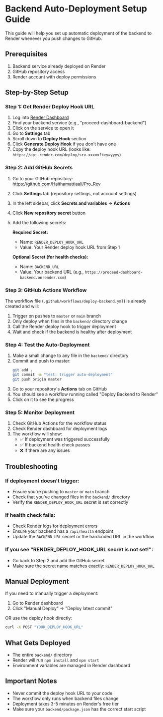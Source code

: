 # Backend Auto-Deployment Setup Guide

This guide will help you set up automatic deployment of the backend to Render whenever you push changes to GitHub.

## Prerequisites

1. Backend service already deployed on Render
2. GitHub repository access
3. Render account with deploy permissions

## Step-by-Step Setup

### Step 1: Get Render Deploy Hook URL

1. Log into [Render Dashboard](https://dashboard.render.com)
2. Find your backend service (e.g., "proceed-dashboard-backend")
3. Click on the service to open it
4. Go to **Settings** tab
5. Scroll down to **Deploy Hook** section
6. Click **Generate Deploy Hook** if you don't have one
7. Copy the deploy hook URL (looks like: `https://api.render.com/deploy/srv-xxxxx?key=yyyy`)

### Step 2: Add GitHub Secrets

1. Go to your GitHub repository: https://github.com/Haithamattiaali/Pro_Rev
2. Click **Settings** tab (repository settings, not account settings)
3. In the left sidebar, click **Secrets and variables** → **Actions**
4. Click **New repository secret** button
5. Add the following secrets:

   **Required Secret:**
   - Name: `RENDER_DEPLOY_HOOK_URL`
   - Value: Your Render deploy hook URL from Step 1

   **Optional Secret (for health checks):**
   - Name: `BACKEND_URL`
   - Value: Your backend URL (e.g., `https://proceed-dashboard-backend.onrender.com`)

### Step 3: GitHub Actions Workflow

The workflow file (`.github/workflows/deploy-backend.yml`) is already created and will:

1. Trigger on pushes to `master` or `main` branch
2. Only deploy when files in the `backend/` directory change
3. Call the Render deploy hook to trigger deployment
4. Wait and check if the backend is healthy after deployment

### Step 4: Test the Auto-Deployment

1. Make a small change to any file in the `backend/` directory
2. Commit and push to master:
   ```bash
   git add .
   git commit -m "test: trigger auto-deployment"
   git push origin master
   ```
3. Go to your repository's **Actions** tab on GitHub
4. You should see a workflow running called "Deploy Backend to Render"
5. Click on it to see the progress

### Step 5: Monitor Deployment

1. Check GitHub Actions for the workflow status
2. Check Render dashboard for deployment logs
3. The workflow will show:
   - ✅ If deployment was triggered successfully
   - ✅ If backend health check passes
   - ❌ If there are any issues

## Troubleshooting

### If deployment doesn't trigger:
- Ensure you're pushing to `master` or `main` branch
- Check that you've changed files in the `backend/` directory
- Verify the `RENDER_DEPLOY_HOOK_URL` secret is set correctly

### If health check fails:
- Check Render logs for deployment errors
- Ensure your backend has a `/api/health` endpoint
- Update the `BACKEND_URL` secret or the hardcoded URL in the workflow

### If you see "RENDER_DEPLOY_HOOK_URL secret is not set!":
- Go back to Step 2 and add the GitHub secret
- Make sure the secret name matches exactly: `RENDER_DEPLOY_HOOK_URL`

## Manual Deployment

If you need to manually trigger a deployment:

1. Go to Render dashboard
2. Click "Manual Deploy" → "Deploy latest commit"

OR use the deploy hook directly:

```bash
curl -X POST "YOUR_DEPLOY_HOOK_URL"
```

## What Gets Deployed

- The entire `backend/` directory
- Render will run `npm install` and `npm start`
- Environment variables are managed in Render dashboard

## Important Notes

- Never commit the deploy hook URL to your code
- The workflow only runs when backend files change
- Deployment takes 3-5 minutes on Render's free tier
- Make sure your `backend/package.json` has the correct start script
